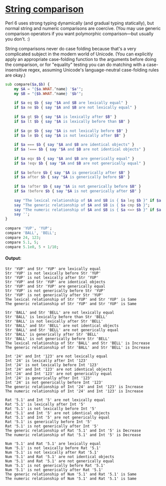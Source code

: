 [1]: https://rosettacode.org/wiki/String_comparison

# [String comparison][1]

Perl 6 uses strong typing dynamically (and gradual typing statically), but normal string and numeric comparisons are coercive. (You may use generic comparison operators if you want polymorphic comparison—but usually you don't.&#160;:)



String comparisons never do case folding because that's a very complicated subject in the modern world of Unicode. (You can explicitly apply an appropriate case-folding function to the arguments before doing the comparison, or for "equality" testing you can do matching with a case-insensitive regex, assuming Unicode's language-neutral case-folding rules are okay.)

```raku
sub compare($a,$b) {
    my $A = "{$a.WHAT.^name} '$a'";
    my $B = "{$b.WHAT.^name} '$b'";
 
    if $a eq $b { say "$A and $B are lexically equal" }
    if $a ne $b { say "$A and $B are not lexically equal" }
 
    if $a gt $b { say "$A is lexically after $B" }
    if $a lt $b { say "$A is lexically before than $B" }
 
    if $a ge $b { say "$A is not lexically before $B" }
    if $a le $b { say "$A is not lexically after $B" }
 
    if $a === $b { say "$A and $B are identical objects" }
    if $a !=== $b { say "$A and $B are not identical objects" }
 
    if $a eqv $b { say "$A and $B are generically equal" }
    if $a !eqv $b { say "$A and $B are not generically equal" }
 
    if $a before $b { say "$A is generically after $B" }
    if $a after $b { say "$A is generically before $B" }
 
    if $a !after $b { say "$A is not generically before $B" }
    if $a !before $b { say "$A is not generically after $B" }
 
    say "The lexical relationship of $A and $B is { $a leg $b }" if $a ~~ Stringy;
    say "The generic relationship of $A and $B is { $a cmp $b }";
    say "The numeric relationship of $A and $B is { $a <=> $b }" if $a ~~ Numeric;
    say '';
}
 
compare 'YUP', 'YUP';
compare 'BALL', 'BELL';
compare 24, 123;
compare 5.1, 5;
compare 5.1e0, 5 + 1/10;
```

#### Output:
```
Str 'YUP' and Str 'YUP' are lexically equal
Str 'YUP' is not lexically before Str 'YUP'
Str 'YUP' is not lexically after Str 'YUP'
Str 'YUP' and Str 'YUP' are identical objects
Str 'YUP' and Str 'YUP' are generically equal
Str 'YUP' is not generically before Str 'YUP'
Str 'YUP' is not generically after Str 'YUP'
The lexical relationship of Str 'YUP' and Str 'YUP' is Same
The generic relationship of Str 'YUP' and Str 'YUP' is Same

Str 'BALL' and Str 'BELL' are not lexically equal
Str 'BALL' is lexically before than Str 'BELL'
Str 'BALL' is not lexically after Str 'BELL'
Str 'BALL' and Str 'BELL' are not identical objects
Str 'BALL' and Str 'BELL' are not generically equal
Str 'BALL' is generically after Str 'BELL'
Str 'BALL' is not generically before Str 'BELL'
The lexical relationship of Str 'BALL' and Str 'BELL' is Increase
The generic relationship of Str 'BALL' and Str 'BELL' is Increase

Int '24' and Int '123' are not lexically equal
Int '24' is lexically after Int '123'
Int '24' is not lexically before Int '123'
Int '24' and Int '123' are not identical objects
Int '24' and Int '123' are not generically equal
Int '24' is generically after Int '123'
Int '24' is not generically before Int '123'
The generic relationship of Int '24' and Int '123' is Increase
The numeric relationship of Int '24' and Int '123' is Increase

Rat '5.1' and Int '5' are not lexically equal
Rat '5.1' is lexically after Int '5'
Rat '5.1' is not lexically before Int '5'
Rat '5.1' and Int '5' are not identical objects
Rat '5.1' and Int '5' are not generically equal
Rat '5.1' is generically before Int '5'
Rat '5.1' is not generically after Int '5'
The generic relationship of Rat '5.1' and Int '5' is Decrease
The numeric relationship of Rat '5.1' and Int '5' is Decrease

Num '5.1' and Rat '5.1' are lexically equal
Num '5.1' is not lexically before Rat '5.1'
Num '5.1' is not lexically after Rat '5.1'
Num '5.1' and Rat '5.1' are not identical objects
Num '5.1' and Rat '5.1' are not generically equal
Num '5.1' is not generically before Rat '5.1'
Num '5.1' is not generically after Rat '5.1'
The generic relationship of Num '5.1' and Rat '5.1' is Same
The numeric relationship of Num '5.1' and Rat '5.1' is Same
```